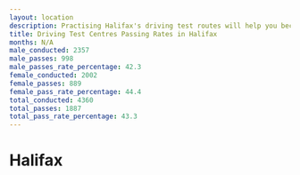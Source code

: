```yaml
---
layout: location
description: Practising Halifax's driving test routes will help you become more confident in your gear-changing abilities.
title: Driving Test Centres Passing Rates in Halifax
months: N/A
male_conducted: 2357
male_passes: 998
male_passes_rate_percentage: 42.3
female_conducted: 2002
female_passes: 889
female_pass_rate_percentage: 44.4
total_conducted: 4360
total_passes: 1887
total_pass_rate_percentage: 43.3
---
```


# Halifax
